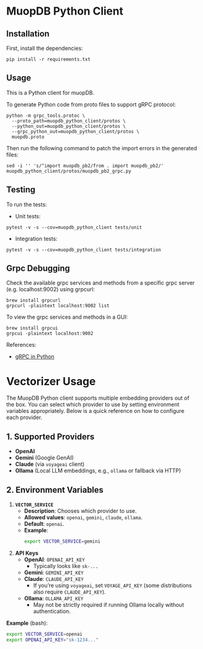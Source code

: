 # MuopDB Python Client

## Installation
First, install the dependencies:
```
pip install -r requirements.txt
```

## Usage

This is a Python client for muopDB.

To generate Python code from proto files to support gRPC protocol:

```
python -m grpc_tools.protoc \
  --proto_path=muopdb_python_client/protos \
  --python_out=muopdb_python_client/protos \
  --grpc_python_out=muopdb_python_client/protos \
  muopdb.proto
```

Then run the following command to patch the import errors in the generated files:
```
sed -i '' 's/^import muopdb_pb2/from . import muopdb_pb2/' muopdb_python_client/protos/muopdb_pb2_grpc.py
```

## Testing

To run the tests:
- Unit tests:
```
pytest -v -s --cov=muopdb_python_client tests/unit
```
- Integration tests:
```
pytest -v -s --cov=muopdb_python_client tests/integration
```

## Grpc Debugging

Check the available grpc services and methods from a specific grpc server (e.g. localhost:9002) using grpcurl:
```
brew install grpcurl
grpcurl -plaintext localhost:9002 list
```

To view the grpc services and methods in a GUI:
```
brew install grpcui
grpcui -plaintext localhost:9002
```

References:
- [gRPC in Python](https://grpc.io/docs/languages/python/basics)


# Vectorizer Usage

The MuopDB Python client supports multiple embedding providers out of the box. You can select which provider to use by setting environment variables appropriately. Below is a quick reference on how to configure each provider.

## 1. Supported Providers

- **OpenAI**  
- **Gemini** (Google GenAI)  
- **Claude** (via `voyageai` client)  
- **Ollama** (Local LLM embeddings, e.g., `ollama` or fallback via HTTP)

## 2. Environment Variables

1. **`VECTOR_SERVICE`**  
   - **Description**: Chooses which provider to use.  
   - **Allowed values**: `openai`, `gemini`, `claude`, `ollama`.  
   - **Default**: `openai`.  
   - **Example**:
     ```bash
     export VECTOR_SERVICE=gemini
     ```
2. **API Keys**  
   - **OpenAI**: `OPENAI_API_KEY`  
     - Typically looks like `sk-...`  
   - **Gemini**: `GEMINI_API_KEY`  
   - **Claude**: `CLAUDE_API_KEY`  
     - If you’re using `voyageai`, set `VOYAGE_API_KEY` (some distributions also require `CLAUDE_API_KEY`).  
   - **Ollama**: `OLLAMA_API_KEY`  
     - May not be strictly required if running Ollama locally without authentication.

**Example** (bash):
```bash
export VECTOR_SERVICE=openai
export OPENAI_API_KEY="sk-1234..."
